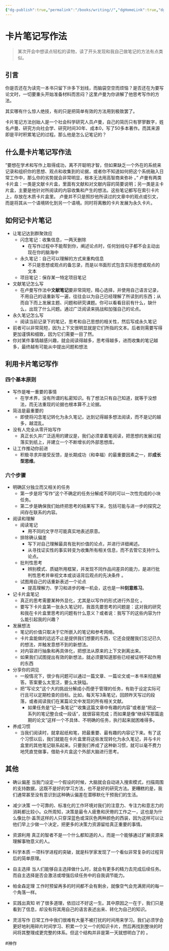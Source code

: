 ```yaml
---
{"dg-publish":true,"permalink":"/books/writing//","dgHomeLink":true,"dgPassFrontmatter":false}
---
```



# 卡片笔记写作法
> 某次开会中想读点轻松的读物，读了开头发现和我自己做笔记的方法有点类似。

## 引言
你是否还在为读完一本书只留下许多下划线，而脑袋空空而烦恼？是否还在为要写论文时，一切要重头开始准备材料而苦闷？这里卢曼为你讲解了他思考写作的方法。

其实哪有什么惊人绝技，有的只是把简单有效的方法用到极致罢了。

卡片笔记方法创始人是一个社会科学研究人员卢曼，自己的简历只有寥寥数字，姓名卢曼、研究方向社会学、研究时间30年、成本0，写了50多本著作。而其来源即是平时积累笔记的过程。那么他是怎么记笔记的？

## 什么是卡片笔记写作法
”要想在学术和写作上取得成功，离不开聪明才智，但如果缺乏一个外在的系统来记录和组织你的思想、观点和收集到的论据，或者你不知道如何把这个系统融入日常工作中，那么你的劣势就会非常明显，根本无法用高智商来弥补 。”
卢曼有两类卡片盒：一类是文献卡片盒，里面有文献和对文献内容的简要说明；另一类是主卡片盒，主要是他针对所阅读的内容收集和产生的想法。这些笔记都写在索引卡片上，存放在木质卡片盒里。
卢曼并不只是照抄他所读过的文章中的观点或引文，而是将其从一个语境转化到另一个语境。同时将离散的卡片发展为永久卡片。

## 如何记卡片笔记
- 让笔记达到群聚效应
	- 闪念笔记：收集信息，一两天删除
		- 在写作过程中不能帮到你，阐述论点时，任何划线句子都不会主动出现在你的脑海中
	- 永久笔记：自己可以理解的方式来重构信息
		- 不只是思想或观点的备忘录，而是以书面形式包含实际思想或观点的文本
	- 项目笔记：保存某一特定项目笔记
- 文献笔记怎么写
	- 在卢曼写作法中**文献笔记**要非常简短，精心选择，并使用自己语言记录，不用自己的话重新写一遍，往往会以为自己已经理解了所读到的东西；从而自下而上发展主题、问题和研究课题。你可以看看目前有什么，缺什么，出现了什么问题。通过广泛阅读来挑战和加强自己的论点。
- 永久笔记怎么写
	- 阅读当前记录下的笔记，思考和自己思想的相关性，然后写成永久笔记
- 前者可以非常简短，因为上下文很明显就是它们所指的文本。后者则需要写得更加谨慎和细致，因为它们需要一目了然。
- 你对某件事情越感兴趣，就会阅读得越多，思考得越多，进而收集的笔记越多，最终越有可能从中提出问题和想法


## 利用卡片笔记写作
### 四个基本原则
- 写作是唯一重要的事情
	- 在学术界，没有所谓的私密知识。有了想法只有自己知道，就等于没想法，而无法重现的论据也根本算不上论据。
- 简洁是最重要的
	- 即使将闪念笔记转化为永久笔记，达到记得越多想法阅读，而不是记的越多，越混乱。
- 没有人完全从零开始写作
	- 真正长久并广泛适用的建议是，我们必须拿着笔阅读，把思想的发展过程落实到纸上，并建立一个不断增长的外部思想库。
- 让工作推动你前进
	- 积极寻求并接受反馈，是长期成功（和幸福）的最重要因素之一，即**成长型思维**。

### 六个步骤
- 明确区分独立而又相关的任务
	- 第一步是将“写作”这个不确定的任务分解成不同的可以一次性完成的小块任务。
	- 第二步是确保我们始终把思考的结果写下来，包括可能与进一步的探究之间存在联系的内容。
- 阅读和理解
	- 阅读笔记
		- 用不同的文字尽可能真实地表述原意。
	- 排除确认偏差
		- 写下对自己理解最具有批判价值的论点，并进行详细阐述。
		- 从寻找证实性的事实转变为收集所有相关信息，而不去管它支持什么论点。
	- 批判性思考
		-  辨别模式、质疑所用框架，并发现不同作品间差异的能力，是进行批判性思考并审视文本或谈话背后观点的先决条件 。
	- 试图用自己的话重新表述一个论点
		- 提高理解力、学习和进步的唯一机会，这也是一种**刻意练习**。
- 记卡片盒笔记
	- 真正的思考需要某种外显化，尤其是以写作的形式进行外显化 。
	- 要写下卡片盒第一张永久笔记时，我首先要思考的问题是：这对我的研究和我在卡片盒里思考的问题有什么意义？或者说：我写下的这些内容为什么能引起我的兴趣？
- 发展想法
	- 笔记的价值只取决于它所嵌入的笔记和参考网络。
	- 卡片盒能做的远远不止是提供我们想要的东西，它还会提醒我们忘记已久的想法，并触发意想不到的新想法。
	- 对内容进行抽象和再具体化，把想法从原来的上下文剥离出来。
	- 如果我们试图提出有效的新想法，就必须要知道那些已经被证明不起作用的东西 
- 分享你的洞见
	- 一般情况下，很少有问题可以通过一篇文章、一篇论文或一本书来彻底解答。答案要么太宽泛，要么太狭隘。
	- 把“写论文”这个大的挑战分解成小而便于管理的任务，有助于设定实际可行且可以定期检查的目标。比如，每天写3条笔记，回顾昨天写过的段落，或者阅读我们在某篇论文中发现的所有相关文献。
		- 如果任务是“记一条笔记”“收集这篇文章中有趣的内容”或者是“把这一系列的笔记整合成一段话”，就很容易完成；而如果是像“继续写那篇逾期的论文”这样一个不具体、不明确的任务，执行起来就困难得多。
- 养成习惯
	- 当我们阅读时，就拿起纸和笔，把最重要、最有趣的内容记下来。有了这个习惯以后，我们就能在卡片盒里将这些发现转化为永久笔记，并与卡片盒里的其他笔记联系起来。只要我们养成了这种新习惯，就可以毫不费力地凭直觉做事，借助卡片盒这个外部大脑进行思考。


## 其他
- 确认偏差
当我门设定一个假设的时候，大脑就会自动进入搜索模式，扫描周围的支持数据，这既不是好的学习方法，也不是好的研究方法。更糟糕的是，我们通常甚至没有意识到这种确认偏差在潜移默化干预我们的生活。

- 减少决策
一个可靠的、标准化的工作环境对我们的注意力、专注力和意志力的消耗都比较小。众所周知，决策是最令人疲惫和厌倦的工作之一，这也是为什么像比尔·盖茨这样的人只穿深蓝色或深灰色两种颜色的西装，因为这样可以让他们早上少做一个决定，把更多的决策力资源留给真正重要的事情。

- 资源利用
真正的智者不是一个什么都知道的人，而是一个能够通过扩展资源来理解事物意义的人。

- 科学本质
一项科学进程的突破，就是科学家发现了一个看似非常复杂的过程背后的简单原理。

- 自主选择
当人们能够自主选择做什么时，就会有更多的精力去完成后续任务。而自主选择是否会激活或增强后续任务中的自我调节能力。

- 帕金森定理
工作时预留再多的时间都不会有剩余，就像空气会充满房间的每一个角落一样。

 - 实践出真知
听了很多道理，依旧过不好这一生。其中原因之一在于，我们只是看到了信息，却没有将其用自己的语言表述出来、转化为自己的知识。

- 灵活写作
日常工作中我们很难有大量不被打扰的时间用来学习。我们必须学会更好地利用碎片时间学习、积累一个又一个的知识卡片，然后再找到整块的时间将其整理成更完整的体系。但这个结构并非是第一天就想明白了的 。

#神作 
